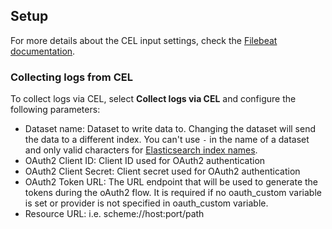 ## Setup
For more details about the CEL input settings, check the [Filebeat documentation](https://www.elastic.co/guide/en/beats/filebeat/current/filebeat-input-cel.html).

### Collecting logs from CEL

To collect logs via CEL, select **Collect logs via CEL** and configure the following parameters:
- Dataset name: Dataset to write data to. Changing the dataset will send the data to a different index. You can't use `-` in the name of a dataset and only valid characters for [Elasticsearch index names](https://www.elastic.co/guide/en/elasticsearch/reference/current/docs-index_.html).
- OAuth2 Client ID: Client ID used for OAuth2 authentication
- OAuth2 Client Secret: Client secret used for OAuth2 authentication
- OAuth2 Token URL: The URL endpoint that will be used to generate the tokens during the oAuth2 flow. It is required if no oauth_custom variable is set or provider is not specified in oauth_custom variable.
- Resource URL: i.e. scheme://host:port/path